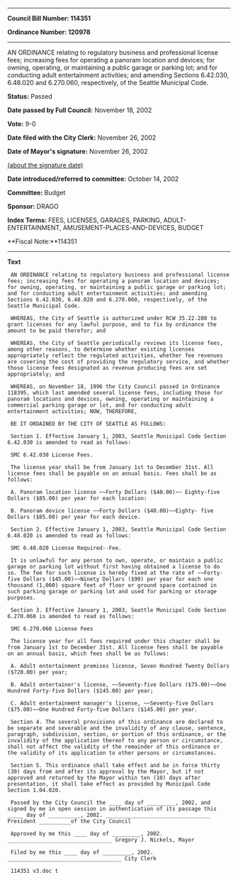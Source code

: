 

********

**Council Bill Number: 114351**
   
**Ordinance Number: 120978**
********

 AN ORDINANCE relating to regulatory business and professional license fees; increasing fees for operating a panoram location and devices; for owning, operating, or maintaining a public garage or parking lot; and for conducting adult entertainment activities; and amending Sections 6.42.030, 6.48.020 and 6.270.060, respectively, of the Seattle Municipal Code.

**Status:** Passed
   
**Date passed by Full Council:** November 18, 2002
   
**Vote:** 9-0
   
**Date filed with the City Clerk:** November 26, 2002
   
**Date of Mayor's signature:** November 26, 2002
   
[(about the signature date)](/~public/approvaldate.htm)
   
   
   
**Date introduced/referred to committee:** October 14, 2002
   
**Committee:** Budget
   
**Sponsor:** DRAGO
   
   
**Index Terms:** FEES, LICENSES, GARAGES, PARKING, ADULT-ENTERTAINMENT, AMUSEMENT-PLACES-AND-DEVICES, BUDGET

**Fiscal Note:**114351

********

**Text**
   
```
 AN ORDINANCE relating to regulatory business and professional license fees; increasing fees for operating a panoram location and devices; for owning, operating, or maintaining a public garage or parking lot; and for conducting adult entertainment activities; and amending Sections 6.42.030, 6.48.020 and 6.270.060, respectively, of the Seattle Municipal Code.

 WHEREAS, the City of Seattle is authorized under RCW 35.22.280 to grant licenses for any lawful purpose, and to fix by ordinance the amount to be paid therefor; and

 WHEREAS, the City of Seattle periodically reviews its license fees, among other reasons, to determine whether existing licenses appropriately reflect the regulated activities, whether fee revenues are covering the cost of providing the regulatory service, and whether those license fees designated as revenue producing fees are set appropriately; and

 WHEREAS, on November 18, 1996 the City Council passed in Ordinance 118395, which last amended several license fees, including those for panoram locations and devices, owning, operating or maintaining a commercial parking garage or lot, and for conducting adult entertainment activities; NOW, THEREFORE,

 BE IT ORDAINED BY THE CITY OF SEATTLE AS FOLLOWS:

 Section 1. Effective January 1, 2003, Seattle Municipal Code Section 6.42.030 is amended to read as follows:

 SMC 6.42.030 License Fees.

 The license year shall be from January 1st to December 31st. All license fees shall be payable on an annual basis. Fees shall be as follows:

 A. Panoram location license ~~Forty Dollars ($40.00)~~ Eighty-five Dollars ($85.00) per year for each location:

 B. Panoram device license ~~Forty Dollars ($40.00)~~Eighty- five Dollars ($85.00) per year for each device.

 Section 2. Effective January 1, 2003, Seattle Municipal Code Section 6.48.020 is amended to read as follows:

 SMC 6.48.020 License Required--Fee.

 It is unlawful for any person to own, operate, or maintain a public garage or parking lot without first having obtained a license to do so. The fee for such license is hereby fixed at the rate of ~~Forty-five Dollars ($45.00)~~Ninety Dollars ($90) per year for each one thousand (1,000) square feet of floor or ground space contained in such parking garage or parking lot and used for parking or storage purposes.

 Section 3. Effective January 1, 2003, Seattle Municipal Code Section 6.270.060 is amended to read as follows:

 SMC 6.270.060 License Fees

 The license year for all fees required under this chapter shall be from January 1st to December 31st. All license fees shall be payable on an annual basis, which fees shall be as follows:

 A. Adult entertainment premises license, Seven Hundred Twenty Dollars ($720.00) per year;

 B. Adult entertainer's license, ~~Seventy-five Dollars ($75.00)~~One Hundred Forty-five Dollars ($145.00) per year;

 C. Adult entertainment manager's license, ~~Seventy-five Dollars ($75.00)~~One Hundred Forty-five Dollars ($145.00) per year.

 Section 4. The several provisions of this ordinance are declared to be separate and severable and the invalidity of any clause, sentence, paragraph, subdivision, section, or portion of this ordinance, or the invalidity of the application thereof to any person or circumstance, shall not affect the validity of the remainder of this ordinance or the validity of its application to other persons or circumstances.

 Section 5. This ordinance shall take effect and be in force thirty (30) days from and after its approval by the Mayor, but if not approved and returned by the Mayor within ten (10) days after presentation, it shall take effect as provided by Municipal Code Section 1.04.020.

 Passed by the City Council the ____ day of _________, 2002, and signed by me in open session in authentication of its passage this _____ day of __________, 2002. _________________________________ President __________of the City Council

 Approved by me this ____ day of _________, 2002. _________________________________ Gregory J. Nickels, Mayor

 Filed by me this ____ day of _________, 2002. ____________________________________ City Clerk

 114351 v3.doc t

```
